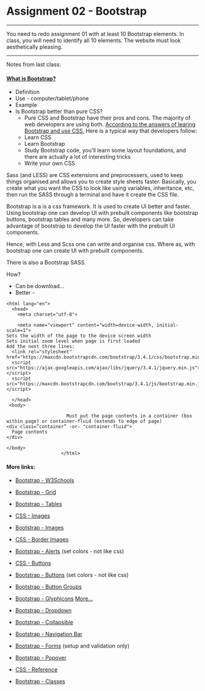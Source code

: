 # Assignment 02 - Bootstrap

---

You need to redo assignment 01 with at least 10 Bootstrap elements. In class, you will need to identify all 10 elements.  The website must look aesthetically pleasing.


---

Notes from last class: 

#### [What is Bootstrap?](https://www.w3schools.com/whatis/whatis_bootstrap.asp)
- Definition
- Use - computer/tablet/phone
- Example
- Is Bootstrap better than pure CSS?
    * Pure CSS and Bootstrap have their pros and cons. The majority of web developers are using both. [According to the answers of learing Bootstrap and use CSS](https://www.quora.com/Should-I-learn-Bootstrap-or-use-my-own-CSS), Here is a typical way that developers follow:
    * Learn CSS
    * Learn Bootstrap
    * Study Bootstrap code, you'll learn some layout foundations, and there are actually a lot of interesting tricks
    * Write your own CSS

Sass (and LESS)  are CSS extensions and preprocessers, used to keep things organised and allows you to create style sheets faster.  Basically, you create what you want the CSS to look like using variables, inheritance, etc, then run the SASS through a terminal and have it create the CSS file.

Bootstrap is a is a css framework.  It is used to create UI better and faster. Using bootstrap one can develop UI with prebuilt components like bootstrap buttons, bootstrap tables and many more. So, developers can take advantage of bootstrap to develop the UI faster with the prebuilt UI components.

Hence, with Less and Scss one can write and organise css. Where as, with bootstrap one can create UI with prebuilt components.

There is also a Bootstrap SASS.


How?
- Can be download...
- Better - 
```<!DOCTYPE html>
<html lang="en">
  <head>
    <meta charset="utf-8">

    <meta name="viewport" content="width=device-width, initial-scale=1">
Sets the width of the page to the device screen width
Sets initial zoom level when page is first loaded
Add the next three lines:
  <link rel="stylesheet" href="https://maxcdn.bootstrapcdn.com/bootstrap/3.4.1/css/bootstrap.min.css">
  <script src="https://ajax.googleapis.com/ajax/libs/jquery/3.4.1/jquery.min.js"></script>
  <script src="https://maxcdn.bootstrapcdn.com/bootstrap/3.4.1/js/bootstrap.min.js"></script>

  </head>
 <body>
  
			          Must put the page contents in a container (box within page) or container-fluid (extends to edge of page)
<div class=”container” -or- "container-fluid">
  Page contents        
</div>

</body>
                    </html>
```


#### More links: 

- [Bootstrap - W3Schools](https://www.w3schools.com/bootstrap/)

- [Bootstrap - Grid](https://www.w3schools.com/bootstrap/bootstrap_grid_basic.asp)

- [Bootstrap - Tables](https://www.w3schools.com/bootstrap/bootstrap_tables.asp)

- [CSS - Images](https://www.w3schools.com/css/css3_borders.asp)

- [Bootstrap - Images](https://www.w3schools.com/bootstrap/bootstrap_images.asp)

- [CSS - Border Images](https://www.w3schools.com/css/css3_border_images.asp)

- [Bootstrap - Alerts](https://www.w3schools.com/bootstrap/bootstrap_alerts.asp) (set colors - not like css)

- [CSS - Buttons](https://www.w3schools.com/css/css3_buttons.asp)

- [Bootstrap - Buttons](https://www.w3schools.com/bootstrap/bootstrap_buttons.asp) (set colors - not like css)

- [Bootstrap - Button Groups](https://www.w3schools.com/bootstrap/bootstrap_button_groups.asp)

- [Bootstrap - Glyphicons](https://www.w3schools.com/bootstrap/bootstrap_glyphicons.asp)    [More...](https://getbootstrap.com/docs/3.3/components/)

- [Bootstrap - Dropdown](https://www.w3schools.com/bootstrap/bootstrap_dropdowns.asp)

- [Bootstrap - Collapsible](https://www.w3schools.com/bootstrap/bootstrap_collapse.asp)

- [Bootstrap - Navigation Bar](https://www.w3schools.com/bootstrap/bootstrap_navbar.asp)

- [Bootstrap - Forms](https://www.w3schools.com/bootstrap/bootstrap_forms.asp) (setup and validation only)

- [Bootstrap - Popover](https://www.w3schools.com/bootstrap/bootstrap_popover.asp)

- [CSS - Reference](https://www.w3schools.com/cssref/default.asp)

- [Bootstrap - Classes](https://www.w3schools.com/bootstrap/bootstrap_ref_all_classes.asp)

